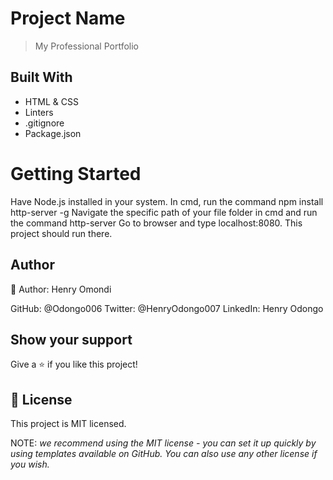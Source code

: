 # Project Name
> My Professional Portfolio

## Built With
- HTML & CSS
- Linters
- .gitignore
- Package.json

# Getting Started
Have  Node.js installed in your system.
In cmd, run the command npm install http-server -g
Navigate the specific path of your file folder in cmd and run the command http-server
Go to browser and type localhost:8080. This project should run there.

## Author
👤 Author: Henry Omondi

GitHub: @Odongo006
Twitter: @HenryOdongo007
LinkedIn: Henry Odongo

## Show your support
Give a ⭐️ if you like this project!

## 📝 License
This project is MIT licensed.

NOTE: *we recommend using the MIT license - you can set it up quickly by using templates available on GitHub. You can also use any other license if you wish.*


